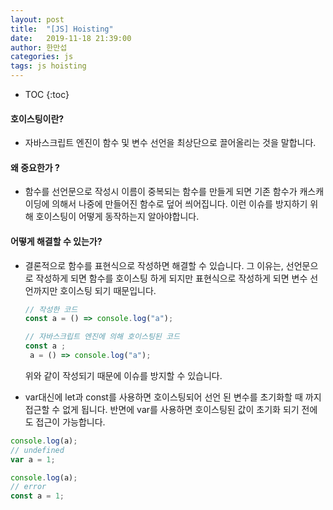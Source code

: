 ```yaml
---
layout: post
title:  "[JS] Hoisting"
date:   2019-11-18 21:39:00
author: 한만섭
categories: js
tags: js hoisting 
---
```


* TOC
{:toc}




#### 호이스팅이란? 

- 자바스크립트 엔진이 함수 및 변수 선언을 최상단으로 끌어올리는 것을 말합니다. 

#### 왜 중요한가 ?

- 함수를 선언문으로 작성시 이름이 중복되는 함수를 만들게 되면  기존 함수가 캐스캐이딩에 의해서 나중에 만들어진 함수로 덮어 씌어집니다. 이런 이슈를 방지하기 위해 호이스팅이 어떻게 동작하는지 알아야합니다. 



#### 어떻게 해결할 수 있는가?

- 결론적으로 함수를 표현식으로 작성하면 해결할 수 있습니다. 그 이유는, 선언문으로 작성하게 되면 함수를 호이스팅 하게 되지만 표현식으로 작성하게 되면 변수 선언까지만 호이스팅 되기 때문입니다. 

  ```js
  // 작성한 코드 
  const a = () => console.log("a");
  ```

  ```js
  // 자바스크립트 엔진에 의해 호이스팅된 코드 
  const a ; 
   a = () => console.log("a");
  ```

  위와 같이 작성되기 때문에 이슈를 방지할 수 있습니다. 

-  var대신에 let과 const를 사용하면 호이스팅되어 선언 된 변수를 초기화할 때 까지 접근할 수 없게 됩니다. 반면에 var를 사용하면 호이스팅된 값이 초기화 되기 전에도 접근이 가능합니다.  

  ```js
  console.log(a);
  // undefined
  var a = 1;
  ```

  ```js
  console.log(a);
  // error 
  const a = 1;
  ```

  

  